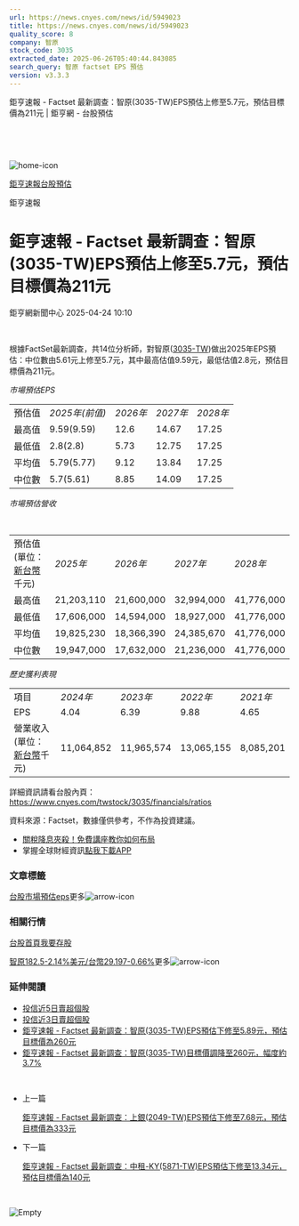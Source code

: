 ```yaml
---
url: https://news.cnyes.com/news/id/5949023
title: https://news.cnyes.com/news/id/5949023
quality_score: 8
company: 智原
stock_code: 3035
extracted_date: 2025-06-26T05:40:44.843085
search_query: 智原 factset EPS 預估
version: v3.3.3
---
```


鉅亨速報 - Factset 最新調查：智原(3035-TW)EPS預估上修至5.7元，預估目標價為211元 | 鉅亨網 - 台股預估

‌

‌

![home-icon](/assets/icons/breadCrumb/symbol-icon-home.svg)

[鉅亨速報](/news/cat/anue_live)[台股預估](/news/cat/tw_forecast)

鉅亨速報

# 鉅亨速報 - Factset 最新調查：智原(3035-TW)EPS預估上修至5.7元，預估目標價為211元

鉅亨網新聞中心 2025-04-24 10:10

‌

根據FactSet最新調查，共14位分析師，對智原([3035-TW](https://www.cnyes.com/twstock/3035))做出2025年EPS預估：中位數由5.61元上修至5.7元，其中最高估值9.59元，最低估值2.8元，預估目標價為211元。

*市場預估EPS*

|  |  |  |  |  |
| --- | --- | --- | --- | --- |
| 預估值 | *2025年(前值)* | *2026年* | *2027年* | *2028年* |
| 最高值 | 9.59(9.59) | 12.6 | 14.67 | 17.25 |
| 最低值 | 2.8(2.8) | 5.73 | 12.75 | 17.25 |
| 平均值 | 5.79(5.77) | 9.12 | 13.84 | 17.25 |
| 中位數 | 5.7(5.61) | 8.85 | 14.09 | 17.25 |

*市場預估營收*

‌

|  |  |  |  |  |
| --- | --- | --- | --- | --- |
| 預估值 (單位：[新台幣](https://invest.cnyes.com/forex/detail/usdtwd)千元) | *2025年* | *2026年* | *2027年* | *2028年* |
| 最高值 | 21,203,110 | 21,600,000 | 32,994,000 | 41,776,000 |
| 最低值 | 17,606,000 | 14,594,000 | 18,927,000 | 41,776,000 |
| 平均值 | 19,825,230 | 18,366,390 | 24,385,670 | 41,776,000 |
| 中位數 | 19,947,000 | 17,632,000 | 21,236,000 | 41,776,000 |

*歷史獲利表現*

|  |  |  |  |  |
| --- | --- | --- | --- | --- |
| 項目 | *2024年* | *2023年* | *2022年* | *2021年* |
| EPS | 4.04 | 6.39 | 9.88 | 4.65 |
| 營業收入 (單位：[新台幣](https://invest.cnyes.com/forex/detail/usdtwd)千元) | 11,064,852 | 11,965,574 | 13,065,155 | 8,085,201 |

詳細資訊請看台股內頁：  
<https://www.cnyes.com/twstock/3035/financials/ratios>

資料來源：Factset，數據僅供參考，不作為投資建議。

* [關稅降息夾殺！免費講座教你如何布局](https://www.rsc.com.tw/Cnyes_RSC/SeminarBooking2025InvestmentOutlook.aspx?utm_source=anue&utm_medium=usstocks_end)
* 掌握全球財經資訊[點我下載APP](http://www.cnyes.com/app/?utm_source=mweb&utm_medium=HamMenuBanner&utm_campaign=fixed&utm_content=entr)

### 文章標籤

[台股](https://news.cnyes.com/tag/台股 "台股")[市場預估](https://news.cnyes.com/tag/市場預估 "市場預估")[eps](https://news.cnyes.com/tag/eps "eps")更多![arrow-icon](/assets/icons/arrows/arrow-down.svg)

### 相關行情

[台股首頁](https://www.cnyes.com/twstock)[我要存股](https://supr.link/8OHaU)

[智原182.5-2.14%](https://www.cnyes.com/twstock/3035)[美元/台幣29.197-0.66%](https://invest.cnyes.com/forex/detail/USDTWD)更多![arrow-icon](/assets/icons/arrows/arrow-down.svg)

### 延伸閱讀

* [投信近5日賣超個股](/news/id/5948752)
* [投信近3日賣超個股](/news/id/5948750)
* [鉅亨速報 - Factset 最新調查：智原(3035-TW)EPS預估下修至5.89元，預估目標價為260元](/news/id/5947069)
* [鉅亨速報 - Factset 最新調查：智原(3035-TW)目標價調降至260元，幅度約3.7%](/news/id/5947065)

‌

* 上一篇

  [鉅亨速報 - Factset 最新調查：上銀(2049-TW)EPS預估下修至7.68元，預估目標價為333元](/news/id/5949236)
* 下一篇

  [鉅亨速報 - Factset 最新調查：中租-KY(5871-TW)EPS預估下修至13.34元，預估目標價為140元](/news/id/5948727)

‌

![Empty](/assets/icons/skeleton/empty-image.svg)

‌